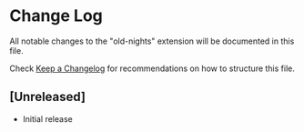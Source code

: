 # Change Log

All notable changes to the "old-nights" extension will be documented in this file.

Check [Keep a Changelog](http://keepachangelog.com/) for recommendations on how to structure this file.

## [Unreleased]

- Initial release
